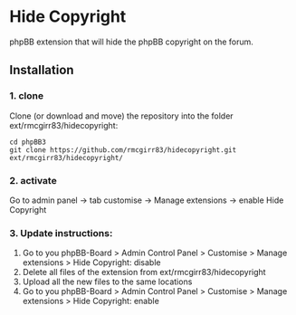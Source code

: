 Hide Copyright
=========================

phpBB extension that will hide the phpBB copyright on the forum.

## Installation

### 1. clone
Clone (or download and move) the repository into the folder ext/rmcgirr83/hidecopyright:

```
cd phpBB3
git clone https://github.com/rmcgirr83/hidecopyright.git ext/rmcgirr83/hidecopyright/
```

### 2. activate
Go to admin panel -> tab customise -> Manage extensions -> enable Hide Copyright


### 3. Update instructions:
1. Go to you phpBB-Board > Admin Control Panel > Customise > Manage extensions > Hide Copyright: disable
2. Delete all files of the extension from ext/rmcgirr83/hidecopyright
3. Upload all the new files to the same locations
4. Go to you phpBB-Board > Admin Control Panel > Customise > Manage extensions > Hide Copyright: enable

